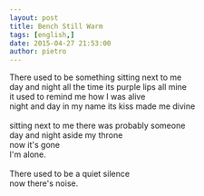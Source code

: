 ```yaml
---
layout: post
title: Bench Still Warm
tags: [english,]
date: 2015-04-27 21:53:00
author: pietro
---
```

There used to be something sitting next to me<br/>day and night all the time its purple lips all mine<br/>it used to remind me how I was alive<br/>night and day in my name its kiss made me divine<br/><br/>sitting next to me there was probably someone<br/>day and night aside my throne<br/>now it's gone<br/>I'm alone.<br/><br/>There used to be a quiet silence<br/>now there's noise.
